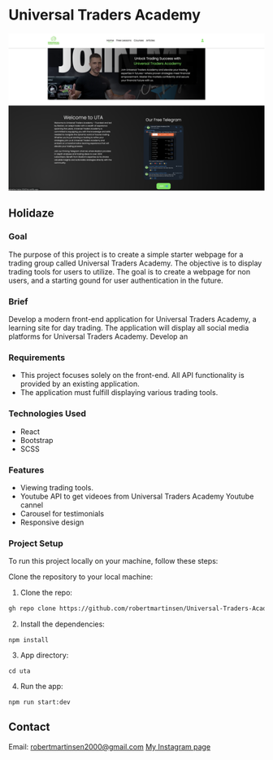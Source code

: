 # Universal Traders Academy

![Alt text](/readme.png)

## Holidaze

### Goal

The purpose of this project is to create a simple starter webpage for a trading group called Universal Traders Academy. The objective is to display trading tools for users to utilize. The goal is to create a webpage for non users, and a starting gound for user authentication in the future.

### Brief

Develop a modern front-end application for Universal Traders Academy, a learning site for day trading. The application will display all social media platforms for Universal Traders Academy. Develop an 

### Requirements

- This project focuses solely on the front-end. All API functionality is provided by an existing application.
- The application must fulfill displaying various trading tools.

### Technologies Used

- React
- Bootstrap
- SCSS

### Features

- Viewing trading tools.
- Youtube API to get videoes from Universal Traders Academy Youtube cannel
- Carousel for testimonials
- Responsive design

### Project Setup

To run this project locally on your machine, follow these steps:

Clone the repository to your local machine:

1. Clone the repo:

```bash
gh repo clone https://github.com/robertmartinsen/Universal-Traders-Academy
```

2. Install the dependencies:

```
npm install
```

3. App directory:

```
cd uta
```

4. Run the app:

```
npm run start:dev
```

## Contact

Email: robertmartinsen2000@gmail.com
[My Instagram page](www.instagram.com/robertmartinsen_)

